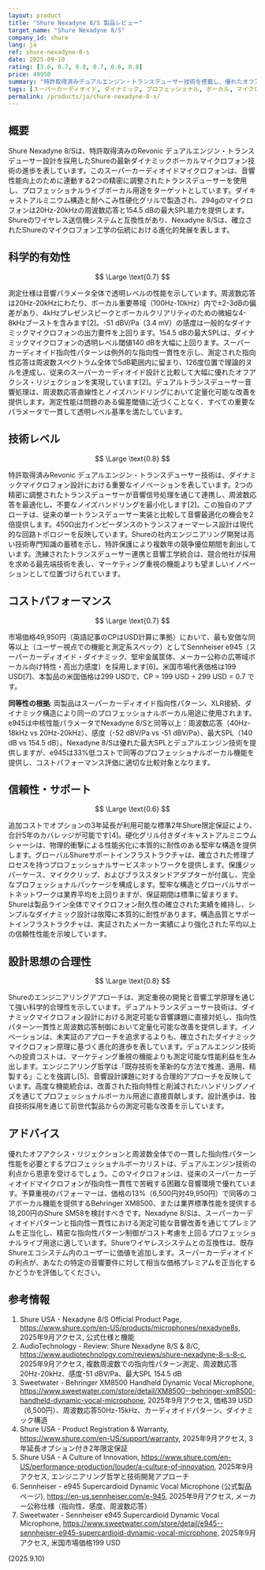 ```yaml
---
layout: product
title: "Shure Nexadyne 8/S 製品レビュー"
target_name: "Shure Nexadyne 8/S"
company_id: shure
lang: ja
ref: shure-nexadyne-8-s
date: 2025-09-10
rating: [3.6, 0.7, 0.8, 0.7, 0.6, 0.8]
price: 49950
summary: "特許取得済みデュアルエンジン・トランスデューサー技術を搭載し、優れたオフアクシス・リジェクションと音響クリアリティを実現するプロフェッショナル・スーパーカーディオイド・ダイナミックボーカルマイクロフォン"
tags: [スーパーカーディオイド, ダイナミック, プロフェッショナル, ボーカル, マイクロホン, ライブ]
permalink: /products/ja/shure-nexadyne-8-s/
---
```

## 概要

Shure Nexadyne 8/Sは、特許取得済みのRevonic デュアルエンジン・トランスデューサー設計を採用したShureの最新ダイナミックボーカルマイクロフォン技術の進歩を表しています。このスーパーカーディオイドマイクロフォンは、音響性能向上のために連動する2つの精密に調整されたトランスデューサーを使用し、プロフェッショナルライブボーカル用途をターゲットとしています。ダイキャストアルミニウム構造と耐へこみ性硬化グリルで製造され、294gのマイクロフォンは20Hz-20kHzの周波数応答と154.5 dBの最大SPL能力を提供します。Shureのワイヤレス送信機システムと互換性があり、Nexadyne 8/Sは、確立されたShureのマイクロフォン工学の伝統における進化的発展を表します。

## 科学的有効性

$$ \Large \text{0.7} $$

測定仕様は音響パラメータ全体で透明レベルの性能を示しています。周波数応答は20Hz-20kHzにわたり、ボーカル重要帯域（100Hz-10kHz）内で±2-3dBの偏差があり、4kHzプレゼンスピークとボーカルクリアリティのための微細な4-8kHzブーストを含みます[2]。-51 dBV/Pa（3.4 mV）の感度は一般的なダイナミックマイクロフォンの出力要件を上回ります。154.5 dBの最大SPLは、ダイナミックマイクロフォンの透明レベル閾値140 dBを大幅に上回ります。スーパーカーディオイド指向性パターンは例外的な指向性一貫性を示し、測定された指向性応答は周波数スペクトラム全体で5dB範囲内に留まり、126度位置で理論的ヌルを達成し、従来のスーパーカーディオイド設計と比較して大幅に優れたオフアクシス・リジェクションを実現しています[2]。デュアルトランスデューサー音響処理は、周波数応答直線性とノイズハンドリングにおいて定量化可能な改善を提供します。測定性能は問題のある偏差閾値に近づくことなく、すべての重要なパラメータで一貫して透明レベル基準を満たしています。

## 技術レベル

$$ \Large \text{0.8} $$

特許取得済みRevonic デュアルエンジン・トランスデューサー技術は、ダイナミックマイクロフォン設計における重要なイノベーションを表しています。2つの精密に調整されたトランスデューサーが音響信号処理を通じて連携し、周波数応答を最適化し、不要なノイズハンドリングを最小化します[2]。この独自のアプローチは、従来の単一トランスデューサー実装と比較して音響最適化の機会を2倍提供します。450Ω出力インピーダンスのトランスフォーマーレス設計は現代的な回路トポロジーを反映しています。Shureの社内エンジニアリング開発は高い技術専門知識の蓄積を示し、特許保護により複数年の競争優位期間を創出しています。洗練されたトランスデューサー連携と音響工学統合は、競合他社が採用を求める最先端技術を表し、マーケティング重視の機能よりも望ましいイノベーションとして位置づけられています。

## コストパフォーマンス

$$ \Large \text{0.7} $$

市場価格49,950円（英語記事のCPはUSD計算に準拠）において、最も安価な同等以上（ユーザー視点での機能と測定系スペック）としてSennheiser e945（スーパーカーディオイド・ダイナミック、堅牢金属筐体、メーカー公称の広帯域ボーカル向け特性・高出力感度）を採用します[6]。米国市場代表価格は199 USD[7]、本製品の米国価格は299 USDで、CP = 199 USD ÷ 299 USD = 0.7 です。

**同等性の根拠**: 両製品はスーパーカーディオイド指向性パターン、XLR接続、ダイナミック構造により同一のプロフェッショナルボーカル用途に使用されます。e945は中核性能パラメータでNexadyne 8/Sと同等以上：周波数応答（40Hz-18kHz vs 20Hz-20kHz）、感度（-52 dBV/Pa vs -51 dBV/Pa）、最大SPL（140 dB vs 154.5 dB）。Nexadyne 8/Sは優れた最大SPLとデュアルエンジン技術を提供しますが、e945は33%低コストで同等のプロフェッショナルボーカル機能を提供し、コストパフォーマンス評価に適切な比較対象となります。

## 信頼性・サポート

$$ \Large \text{0.6} $$

追加コストでオプションの3年延長が利用可能な標準2年Shure限定保証により、合計5年のカバレッジが可能です[4]。硬化グリル付きダイキャストアルミニウムシャーシは、物理的衝撃による性能劣化に本質的に耐性のある堅牢な構造を提供します。グローバルShureサポートインフラストラクチャは、確立された修理プロセスを持つプロフェッショナルサービスネットワークを提供します。保護ジッパーケース、マイククリップ、およびブラススタンドアダプターが付属し、完全なプロフェッショナルパッケージを構成します。堅牢な構造とグローバルサポートネットワークは業界平均を上回りますが、保証期間は標準に留まります。Shureは製品ライン全体でマイクロフォン耐久性の確立された実績を維持し、シンプルなダイナミック設計は故障に本質的に耐性があります。構造品質とサポートインフラストラクチャは、実証されたメーカー実績により強化された平均以上の信頼性性能を示唆しています。

## 設計思想の合理性

$$ \Large \text{0.8} $$

Shureのエンジニアリングアプローチは、測定重視の開発と音響工学原理を通じて強い科学的合理性を示しています。デュアルトランスデューサー技術は、ダイナミックマイクロフォン設計における測定可能な音響課題に直接対処し、指向性パターン一貫性と周波数応答制御において定量化可能な改善を提供します。イノベーションは、未実証のアプローチを追求するよりも、確立されたダイナミックマイクロフォン原理に基づく進化的進歩を表しています。デュアルエンジン技術への投資コストは、マーケティング重視の機能よりも測定可能な性能利益を生み出します。エンジニアリング哲学は「既存技術を革新的な方法で推進、適用、精製する」ことを強調し[5]、音響設計課題に対する合理的アプローチを反映しています。高度な機能統合は、改善された指向特性と削減されたハンドリングノイズを通じてプロフェッショナルボーカル用途に直接貢献します。設計進歩は、独自技術採用を通じて前世代製品からの測定可能な改善を示しています。

## アドバイス

優れたオフアクシス・リジェクションと周波数全体での一貫した指向性パターン性能を必要とするプロフェッショナルボーカリストは、デュアルエンジン技術の利点から恩恵を受けるでしょう。このマイクロフォンは、従来のスーパーカーディオイドマイクロフォンが指向性一貫性で苦戦する困難な音響環境で優れています。予算重視のパフォーマーは、価格の13%（6,500円対49,950円）で同等のコアボーカル機能を提供するBehringer XM8500、または業界標準性能を提供する18,200円のShure SM58を検討すべきです。Nexadyne 8/Sは、スーパーカーディオイドパターンと指向性一貫性における測定可能な音響改善を通じてプレミアムを正当化し、精密な指向性パターン制御がコスト考慮を上回るプロフェッショナルライブ用途に適しています。Shureワイヤレスシステムとの互換性は、既存Shureエコシステム内のユーザーに価値を追加します。スーパーカーディオイドの利点が、あなたの特定の音響要件に対して相当な価格プレミアムを正当化するかどうかを評価してください。

## 参考情報

1. Shure USA - Nexadyne 8/S Official Product Page, https://www.shure.com/en-US/products/microphones/nexadyne8s, 2025年9月アクセス, 公式仕様と機能
2. AudioTechnology - Review: Shure Nexadyne 8/S & 8/C, https://www.audiotechnology.com/reviews/shure-nexadyne-8-s-8-c, 2025年9月アクセス, 複数周波数での指向性パターン測定、周波数応答20Hz-20kHz、感度-51 dBV/Pa、最大SPL 154.5 dB
3. Sweetwater - Behringer XM8500 Handheld Dynamic Vocal Microphone, https://www.sweetwater.com/store/detail/XM8500--behringer-xm8500-handheld-dynamic-vocal-microphone, 2025年9月アクセス, 価格39 USD（6,500円）、周波数応答50Hz-15kHz、カーディオイドパターン、ダイナミック構造
4. Shure USA - Product Registration & Warranty, https://www.shure.com/en-US/support/warranty, 2025年9月アクセス, 3年延長オプション付き2年限定保証
5. Shure USA - A Culture of Innovation, https://www.shure.com/en-US/performance-production/louder/a-culture-of-innovation, 2025年9月アクセス, エンジニアリング哲学と技術開発アプローチ
6. Sennheiser - e945 Supercardioid Dynamic Vocal Microphone (公式製品ページ), https://en-us.sennheiser.com/e-945, 2025年9月アクセス, メーカー公称仕様（指向性、感度、周波数応答）
7. Sweetwater - Sennheiser e945 Supercardioid Dynamic Vocal Microphone, https://www.sweetwater.com/store/detail/e945--sennheiser-e945-supercardioid-dynamic-vocal-microphone, 2025年9月アクセス, 米国市場価格199 USD

(2025.9.10)